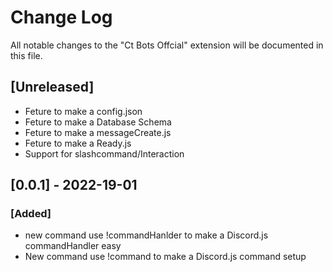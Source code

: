 # Change Log
All notable changes to the "Ct Bots Offcial" extension will be documented in this file.


## [Unreleased]
- Feture to make a config.json
- Feture to make a Database Schema
- Feture to make a messageCreate.js
- Feture to make a Ready.js
- Support for slashcommand/Interaction

## [0.0.1] - 2022-19-01
### [Added]
- new command use !commandHanlder to make a Discord.js commandHandler easy
- New command use !command to make a Discord.js command setup

